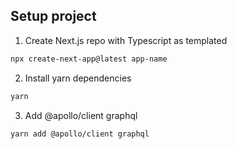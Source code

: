 ## Setup project

1. Create Next.js repo with Typescript as templated

```bash
npx create-next-app@latest app-name
```

2. Install yarn dependencies

```bash
yarn
```

3. Add @apollo/client graphql

```bash
yarn add @apollo/client graphql
```
